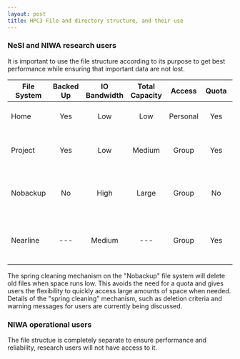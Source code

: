 ```yaml
---
layout: post
title: HPC3 File and directory structure, and their use
---
```


### NeSI and NIWA research users

It is important to use the file structure according to its purpose to get best performance while ensuring that important data are not lost. 

| File System | Backed Up | IO Bandwidth | Total Capacity | Access   | Quota | Usage                                   |
| ----------- |:---------:|:------------:|:--------------:|:--------:|:-----:| --------------------------------------- |
| Home        | Yes       | Low          | Low            | Personal | Yes   | Documentation, source code packages, …  |
| Project     | Yes       | Low          | Medium         | Group    | Yes   | Analysis results, source code, file sharing, ... |
| Nobackup    | No        | High         | Large          | Group    | No    | Raw model output - **old files may be "spring cleaned"** |
| Nearline    | ---       | Medium       | ---            | Group    | Yes   | Staging file system for tape archival of research output |

The spring cleaning mechanism on the "Nobackup" file system will delete old files when space runs low. This avoids the need for a quota and gives users the flexibility to quickly access large amounts of space when needed. Details of the "spring cleaning" mechanism, such as deletion criteria and warning messages for users are currently being discussed.

### NIWA operational users

The file structue is completely separate to ensure performance and reliability, research users will not have access to it.
